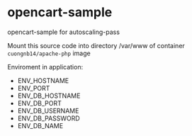 # opencart-sample
opencart-sample for autoscaling-pass

Mount this source code into directory /var/www of container `cuongnb14/apache-php` image


Enviroment in application:
- ENV_HOSTNAME
- ENV_PORT
- ENV_DB_HOSTNAME
- ENV_DB_PORT
- ENV_DB_USERNAME
- ENV_DB_PASSWORD
- ENV_DB_NAME

